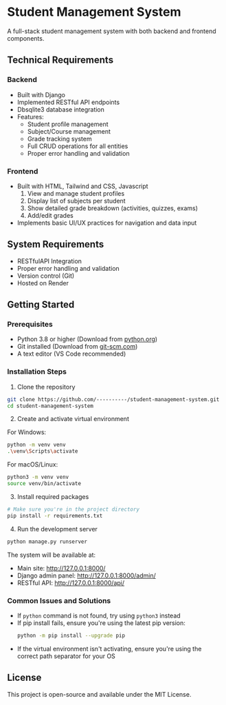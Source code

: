 # Student Management System

A full-stack student management system with both backend and frontend components.

## Technical Requirements

### Backend
- Built with Django
- Implemented RESTful API endpoints
- Dbsqlite3 database integration
- Features:
  - Student profile management
  - Subject/Course management
  - Grade tracking system
  - Full CRUD operations for all entities
  - Proper error handling and validation

### Frontend
- Built with HTML, Tailwind and CSS, Javascript
  1. View and manage student profiles
  2. Display list of subjects per student
  3. Show detailed grade breakdown (activities, quizzes, exams)
  4. Add/edit grades
- Implements basic UI/UX practices for navigation and data input

## System Requirements
- RESTfulAPI Integration
- Proper error handling and validation
- Version control (Git)
- Hosted on Render

## Getting Started

### Prerequisites
- Python 3.8 or higher (Download from [python.org](https://www.python.org/downloads/))
- Git installed (Download from [git-scm.com](https://git-scm.com/downloads))
- A text editor (VS Code recommended)

### Installation Steps

1. Clone the repository
```bash
git clone https://github.com/----------/student-management-system.git
cd student-management-system
```

2. Create and activate virtual environment

For Windows:
```bash
python -m venv venv
.\venv\Scripts\activate
```

For macOS/Linux:
```bash
python3 -m venv venv
source venv/bin/activate
```

3. Install required packages
```bash
# Make sure you're in the project directory
pip install -r requirements.txt
```

4. Run the development server
```bash
python manage.py runserver
```

The system will be available at:
- Main site: http://127.0.0.1:8000/
- Django admin panel: http://127.0.0.1:8000/admin/
- RESTful API: http://127.0.0.1:8000/api/

### Common Issues and Solutions

- If `python` command is not found, try using `python3` instead
- If pip install fails, ensure you're using the latest pip version:
  ```bash
  python -m pip install --upgrade pip
  ```
- If the virtual environment isn't activating, ensure you're using the correct path separator for your OS

## License
This project is open-source and available under the MIT License.